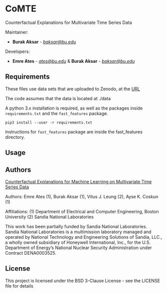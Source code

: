 # CoMTE
Counterfactual Explanations for Multivariate Time Series Data

Maintainer: 
* **Burak Aksar** - *baksar@bu.edu* 

Developers:  
* **Emre Ates** - *ates@bu.edu*  & **Burak Aksar** - *baksar@bu.edu* 


## Requirements
These files use data sets that are uploaded to Zenodo, at the [URL](https://doi.org/10.5281/zenodo.3760027)

The code assumes that the data is located at ./data

A python 3.x installation is required, as well as the packages inside
`requirements.txt` and the `fast_features` package. 

```
pip3 install --user -r requirements.txt
```

Instructions for `fast_features` package are inside the fast_features directory.

## Usage



## Authors

[Counterfactual Explanations for Machine Learning
on Multivariate Time Series Data](https://arxiv.org/pdf/2008.10781.pdf)

Authors:
    Emre Ates (1), Burak Aksar (1), Vitus J. Leung (2), Ayse K. Coskun (1)

Affiliations:
    (1) Department of Electrical and Computer Engineering, Boston University
    (2) Sandia National Laboratories

This work has been partially funded by Sandia National Laboratories. Sandia
National Laboratories is a multimission laboratory managed and operated by
National Technology and Engineering Solutions of Sandia, LLC., a wholly owned
subsidiary of Honeywell International, Inc., for the U.S. Department of
Energy’s National Nuclear Security Administration under Contract DENA0003525.

## License

This project is licensed under the BSD 3-Clause License - see the LICENSE file for details




